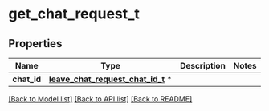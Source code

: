 # get_chat_request_t

## Properties
Name | Type | Description | Notes
------------ | ------------- | ------------- | -------------
**chat_id** | [**leave_chat_request_chat_id_t**](leave_chat_request_chat_id.md) \* |  | 

[[Back to Model list]](../README.md#documentation-for-models) [[Back to API list]](../README.md#documentation-for-api-endpoints) [[Back to README]](../README.md)


